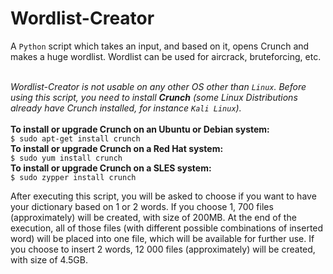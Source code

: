 # Wordlist-Creator
A `Python` script which takes an input, and based on it, opens Crunch and makes a huge wordlist. 
Wordlist can be used for aircrack, bruteforcing, etc.<br><br>

_Wordlist-Creator is not usable on any other OS other than `Linux`. Before using this script, you need to install <strong>Crunch</strong> (some Linux Distributions already have Crunch installed, for instance `Kali Linux`)._<br><br>
<strong>To install or upgrade Crunch on an Ubuntu or Debian system:</strong></br>
`$ sudo apt-get install crunch`<br>
<strong>To install or upgrade Crunch on a Red Hat system:</strong><br>
`$ sudo yum install crunch`<br>
 <strong>To install or upgrade Crunch on a SLES system:</strong><br>
`$ sudo zypper install crunch`

After executing this script, you will be asked to choose if you want to have your dictionary based on 1 or 2 words. 
If you choose 1, 700 files (approximately) will be created, with size of 200MB. At the end of the execution, all of those files (with different possible combinations of inserted word) will be placed into one file, which will be available for further use.
If you choose to insert 2 words, 12 000 files (approximately) will be created, with size of 4.5GB.

